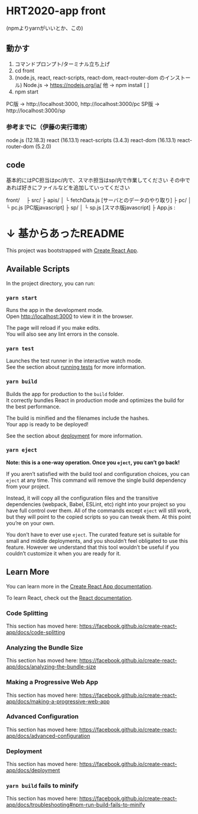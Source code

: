 # HRT2020-app front

(npmよりyarnがいいとか、この)

## 動かす

1. コマンドプロンプト/ターミナル立ち上げ
2. cd front
3. (node.js, react, react-scripts, react-dom, react-router-dom のインストール)
    Node.js → https://nodejs.org/ja/
    他      → npm install [  ]
5. npm start

PC版 → http://localhost:3000, http://localhost:3000/pc 
SP版 → http://localhost:3000/sp                   

### 参考までに（伊藤の実行環境）
node.js (12.18.3)
react (16.13.1)
react-scripts (3.4.3)
react-dom (16.13.1)
react-router-dom (5.2.0)

## code

基本的にはPC担当はpc/内で、スマホ担当はsp/内で作業してください
その中であれば好きにファイルなどを追加していってください

front/
　├ src/
    ├ apis/
    │   └ fetchData.js [サーバとのデータのやり取り]
    ├ pc/
    │   └ pc.js [PC版javascript] 
    ├ sp/
    │   └ sp.js [スマホ版javascript]
    ├ App.js
       :


# ↓ 基からあったREADME


This project was bootstrapped with [Create React App](https://github.com/facebook/create-react-app).

## Available Scripts

In the project directory, you can run:

### `yarn start`

Runs the app in the development mode.<br />
Open [http://localhost:3000](http://localhost:3000) to view it in the browser.

The page will reload if you make edits.<br />
You will also see any lint errors in the console.

### `yarn test`

Launches the test runner in the interactive watch mode.<br />
See the section about [running tests](https://facebook.github.io/create-react-app/docs/running-tests) for more information.

### `yarn build`

Builds the app for production to the `build` folder.<br />
It correctly bundles React in production mode and optimizes the build for the best performance.

The build is minified and the filenames include the hashes.<br />
Your app is ready to be deployed!

See the section about [deployment](https://facebook.github.io/create-react-app/docs/deployment) for more information.

### `yarn eject`

**Note: this is a one-way operation. Once you `eject`, you can’t go back!**

If you aren’t satisfied with the build tool and configuration choices, you can `eject` at any time. This command will remove the single build dependency from your project.

Instead, it will copy all the configuration files and the transitive dependencies (webpack, Babel, ESLint, etc) right into your project so you have full control over them. All of the commands except `eject` will still work, but they will point to the copied scripts so you can tweak them. At this point you’re on your own.

You don’t have to ever use `eject`. The curated feature set is suitable for small and middle deployments, and you shouldn’t feel obligated to use this feature. However we understand that this tool wouldn’t be useful if you couldn’t customize it when you are ready for it.

## Learn More

You can learn more in the [Create React App documentation](https://facebook.github.io/create-react-app/docs/getting-started).

To learn React, check out the [React documentation](https://reactjs.org/).

### Code Splitting

This section has moved here: https://facebook.github.io/create-react-app/docs/code-splitting

### Analyzing the Bundle Size

This section has moved here: https://facebook.github.io/create-react-app/docs/analyzing-the-bundle-size

### Making a Progressive Web App

This section has moved here: https://facebook.github.io/create-react-app/docs/making-a-progressive-web-app

### Advanced Configuration

This section has moved here: https://facebook.github.io/create-react-app/docs/advanced-configuration

### Deployment

This section has moved here: https://facebook.github.io/create-react-app/docs/deployment

### `yarn build` fails to minify

This section has moved here: https://facebook.github.io/create-react-app/docs/troubleshooting#npm-run-build-fails-to-minify
